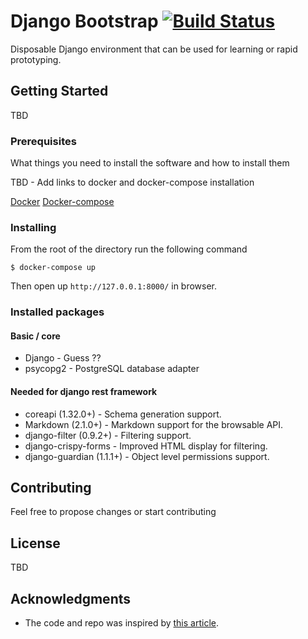 # Django Bootstrap [![Build Status](https://travis-ci.org/vipulkrsingh/django-bootstrap.svg?branch=master)](https://travis-ci.org/vipulkrsingh/django-bootstrap)

Disposable Django environment that can be used for learning or rapid prototyping. 


## Getting Started

TBD

### Prerequisites

What things you need to install the software and how to install them

TBD - Add links to docker and docker-compose installation

[Docker](https://docs.docker.com/engine/installation/)
[Docker-compose](https://docs.docker.com/compose/install/)

### Installing

From the root of the directory run the following command
```
$ docker-compose up
```
Then open up ```http://127.0.0.1:8000/``` in browser.

### Installed packages

#### Basic / core
- Django - Guess ??
- psycopg2 - PostgreSQL database adapter

#### Needed for django rest framework
- coreapi (1.32.0+) - Schema generation support.
- Markdown (2.1.0+) - Markdown support for the browsable API.
- django-filter (0.9.2+) - Filtering support.
- django-crispy-forms - Improved HTML display for filtering.
- django-guardian (1.1.1+) - Object level permissions support.


## Contributing
Feel free to propose changes or start contributing

## License

TBD


## Acknowledgments

* The code and repo was inspired by [this article](https://docs.docker.com/compose/django/).
